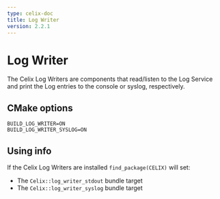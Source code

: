 ```yaml
---
type: celix-doc
title: Log Writer
version: 2.2.1
---
```


# Log Writer

The Celix Log Writers are components that read/listen to the Log Service and print the Log entries to the console or syslog, respectively.

## CMake options
    BUILD_LOG_WRITER=ON
    BUILD_LOG_WRITER_SYSLOG=ON

## Using info

If the Celix Log Writers are installed `find_package(CELIX)` will set:
 - The `Celix::log_writer_stdout` bundle target
 - The `Celix::log_writer_syslog` bundle target
